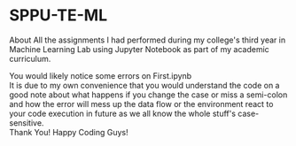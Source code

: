 # SPPU-TE-ML
About All the assignments I had performed during my college's third year in Machine Learning Lab using Jupyter Notebook as part of my academic curriculum.

You would likely notice some errors on First.ipynb
<br>
It is due to my own convenience that you would understand the code on a good note about what happens if you change the case or miss a semi-colon and how the error will mess up the data flow or the environment react to your code execution in future as we all know the whole stuff's case-sensitive.
<br>
Thank You! Happy Coding Guys!